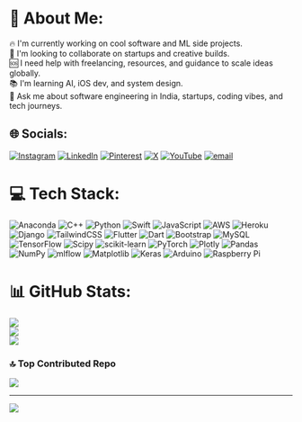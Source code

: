 # 💫 About Me:
🔥 I'm currently working on cool software and ML side projects.<br>🤝 I'm looking to collaborate on startups and creative builds.<br>🆘 I need help with freelancing, resources, and guidance to scale ideas globally.<br>📚 I'm learning AI, iOS dev, and system design.<br>💬 Ask me about software engineering in India, startups, coding vibes, and tech journeys.


## 🌐 Socials:
[![Instagram](https://img.shields.io/badge/Instagram-%23E4405F.svg?logo=Instagram&logoColor=white)](https://instagram.com/tayseerfarooq) [![LinkedIn](https://img.shields.io/badge/LinkedIn-%230077B5.svg?logo=linkedin&logoColor=white)](https://linkedin.com/in/tayseer-mohammed-farooq-2ba29418a/) [![Pinterest](https://img.shields.io/badge/Pinterest-%23E60023.svg?logo=Pinterest&logoColor=white)](https://pinterest.com/tayseerfarooq) [![X](https://img.shields.io/badge/X-black.svg?logo=X&logoColor=white)](https://x.com/tayseerfarooq) [![YouTube](https://img.shields.io/badge/YouTube-%23FF0000.svg?logo=YouTube&logoColor=white)](https://youtube.com/@learnwithtayseer) [![email](https://img.shields.io/badge/Email-D14836?logo=gmail&logoColor=white)](mailto:tayseerfarooq@outlook.com) 

# 💻 Tech Stack:
![Anaconda](https://img.shields.io/badge/Anaconda-%2344A833.svg?style=for-the-badge&logo=anaconda&logoColor=white) ![C++](https://img.shields.io/badge/c++-%2300599C.svg?style=for-the-badge&logo=c%2B%2B&logoColor=white) ![Python](https://img.shields.io/badge/python-3670A0?style=for-the-badge&logo=python&logoColor=ffdd54) ![Swift](https://img.shields.io/badge/swift-F54A2A?style=for-the-badge&logo=swift&logoColor=white) ![JavaScript](https://img.shields.io/badge/javascript-%23323330.svg?style=for-the-badge&logo=javascript&logoColor=%23F7DF1E) ![AWS](https://img.shields.io/badge/AWS-%23FF9900.svg?style=for-the-badge&logo=amazon-aws&logoColor=white) ![Heroku](https://img.shields.io/badge/heroku-%23430098.svg?style=for-the-badge&logo=heroku&logoColor=white) ![Django](https://img.shields.io/badge/django-%23092E20.svg?style=for-the-badge&logo=django&logoColor=white) ![TailwindCSS](https://img.shields.io/badge/tailwindcss-%2338B2AC.svg?style=for-the-badge&logo=tailwind-css&logoColor=white) ![Flutter](https://img.shields.io/badge/Flutter-%2302569B.svg?style=for-the-badge&logo=Flutter&logoColor=white) ![Dart](https://img.shields.io/badge/dart-%230175C2.svg?style=for-the-badge&logo=dart&logoColor=white) ![Bootstrap](https://img.shields.io/badge/bootstrap-%238511FA.svg?style=for-the-badge&logo=bootstrap&logoColor=white) ![MySQL](https://img.shields.io/badge/mysql-4479A1.svg?style=for-the-badge&logo=mysql&logoColor=white) ![TensorFlow](https://img.shields.io/badge/TensorFlow-%23FF6F00.svg?style=for-the-badge&logo=TensorFlow&logoColor=white) ![Scipy](https://img.shields.io/badge/SciPy-%230C55A5.svg?style=for-the-badge&logo=scipy&logoColor=%white) ![scikit-learn](https://img.shields.io/badge/scikit--learn-%23F7931E.svg?style=for-the-badge&logo=scikit-learn&logoColor=white) ![PyTorch](https://img.shields.io/badge/PyTorch-%23EE4C2C.svg?style=for-the-badge&logo=PyTorch&logoColor=white) ![Plotly](https://img.shields.io/badge/Plotly-%233F4F75.svg?style=for-the-badge&logo=plotly&logoColor=white) ![Pandas](https://img.shields.io/badge/pandas-%23150458.svg?style=for-the-badge&logo=pandas&logoColor=white) ![NumPy](https://img.shields.io/badge/numpy-%23013243.svg?style=for-the-badge&logo=numpy&logoColor=white) ![mlflow](https://img.shields.io/badge/mlflow-%23d9ead3.svg?style=for-the-badge&logo=numpy&logoColor=blue) ![Matplotlib](https://img.shields.io/badge/Matplotlib-%23ffffff.svg?style=for-the-badge&logo=Matplotlib&logoColor=black) ![Keras](https://img.shields.io/badge/Keras-%23D00000.svg?style=for-the-badge&logo=Keras&logoColor=white) ![Arduino](https://img.shields.io/badge/-Arduino-00979D?style=for-the-badge&logo=Arduino&logoColor=white) ![Raspberry Pi](https://img.shields.io/badge/-Raspberry_Pi-C51A4A?style=for-the-badge&logo=Raspberry-Pi)
# 📊 GitHub Stats:
![](https://github-readme-stats.vercel.app/api?username=TAYSEERFAROOQ&theme=dark&hide_border=false&include_all_commits=true&count_private=true)<br/>
![](https://nirzak-streak-stats.vercel.app/?user=TAYSEERFAROOQ&theme=dark&hide_border=false)<br/>
![](https://github-readme-stats.vercel.app/api/top-langs/?username=TAYSEERFAROOQ&theme=dark&hide_border=false&include_all_commits=true&count_private=true&layout=compact)

### 🔝 Top Contributed Repo
![](https://github-contributor-stats.vercel.app/api?username=TAYSEERFAROOQ&limit=5&theme=dark&combine_all_yearly_contributions=true)

---
[![](https://visitcount.itsvg.in/api?id=TAYSEERFAROOQ&icon=0&color=0)](https://visitcount.itsvg.in)

<!-- Proudly created with GPRM ( https://gprm.itsvg.in ) -->
